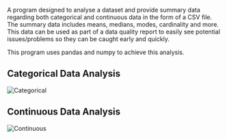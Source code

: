 A program designed to analyse a dataset and provide summary data regarding both categorical and continuous data in the form of a CSV file. The summary data includes means, medians, modes, cardinality and more. This data can be used as part of a data quality report to easily see potential issues/problems so they can be caught early and quickly.

This program uses pandas and numpy to achieve this analysis.

## Categorical Data Analysis
![Categorical](https://i.imgur.com/JA0inl9.jpg "Categorical")

## Continuous Data Analysis
![Continuous](https://i.imgur.com/Xm2e9Uq.jpg "Continuous")
